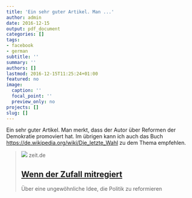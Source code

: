 ```yaml
---
title: 'Ein sehr guter Artikel. Man ...'
author: admin
date: 2016-12-15
output: pdf_document
categories: []
tags:
- facebook
- german
subtitle: ''
summary: ''
authors: []
lastmod: 2016-12-15T11:25:24+01:00
featured: no
image:
  caption: ''
  focal_point: ''
  preview_only: no
projects: []
slug: []
---
```

Ein sehr guter Artikel. Man merkt, dass der Autor über Reformen der Demokratie promoviert hat. Im übrigen kann ich auch das Buch https://de.wikipedia.org/wiki/Die_letzte_Wahl zu dem Thema empfehlen.
> [![](https://img.zeit.de/administratives/sharing/fallback-image/wide__1300x731)](http://www.zeit.de/2000/07/200007.t-demokratie_.xml/komplettansicht)
> zeit.de
> ## [Wenn der Zufall mitregiert](http://www.zeit.de/2000/07/200007.t-demokratie_.xml/komplettansicht)
>
>Über eine ungewöhnliche Idee, die Politik zu reformieren

